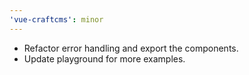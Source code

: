 ```yaml
---
'vue-craftcms': minor
---
```


- Refactor error handling and export the components. 
- Update playground for more examples.
